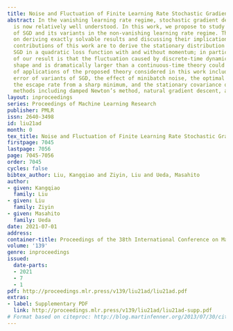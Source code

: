 ```yaml
---
title: Noise and Fluctuation of Finite Learning Rate Stochastic Gradient Descent
abstract: In the vanishing learning rate regime, stochastic gradient descent (SGD)
  is now relatively well understood. In this work, we propose to study the basic properties
  of SGD and its variants in the non-vanishing learning rate regime. The focus is
  on deriving exactly solvable results and discussing their implications. The main
  contributions of this work are to derive the stationary distribution for discrete-time
  SGD in a quadratic loss function with and without momentum; in particular, one implication
  of our result is that the fluctuation caused by discrete-time dynamics takes a distorted
  shape and is dramatically larger than a continuous-time theory could predict. Examples
  of applications of the proposed theory considered in this work include the approximation
  error of variants of SGD, the effect of minibatch noise, the optimal Bayesian inference,
  the escape rate from a sharp minimum, and the stationary covariance of a few second-order
  methods including damped Newton’s method, natural gradient descent, and Adam.
layout: inproceedings
series: Proceedings of Machine Learning Research
publisher: PMLR
issn: 2640-3498
id: liu21ad
month: 0
tex_title: Noise and Fluctuation of Finite Learning Rate Stochastic Gradient Descent
firstpage: 7045
lastpage: 7056
page: 7045-7056
order: 7045
cycles: false
bibtex_author: Liu, Kangqiao and Ziyin, Liu and Ueda, Masahito
author:
- given: Kangqiao
  family: Liu
- given: Liu
  family: Ziyin
- given: Masahito
  family: Ueda
date: 2021-07-01
address:
container-title: Proceedings of the 38th International Conference on Machine Learning
volume: '139'
genre: inproceedings
issued:
  date-parts:
  - 2021
  - 7
  - 1
pdf: http://proceedings.mlr.press/v139/liu21ad/liu21ad.pdf
extras:
- label: Supplementary PDF
  link: http://proceedings.mlr.press/v139/liu21ad/liu21ad-supp.pdf
# Format based on citeproc: http://blog.martinfenner.org/2013/07/30/citeproc-yaml-for-bibliographies/
---
```

